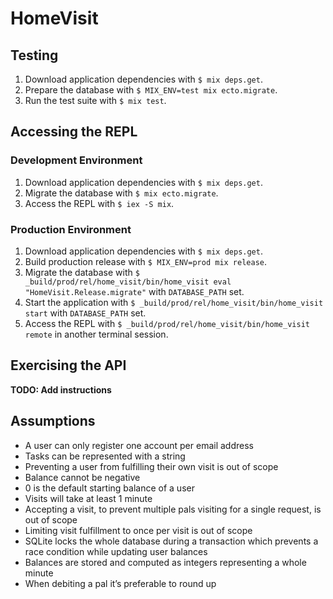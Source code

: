 # HomeVisit

## Testing

1. Download application dependencies with `$ mix deps.get`.
2. Prepare the database with `$ MIX_ENV=test mix ecto.migrate`.
3. Run the test suite with `$ mix test`.

## Accessing the REPL

### Development Environment

1. Download application dependencies with `$ mix deps.get`.
2. Migrate the database with `$ mix ecto.migrate`.
3. Access the REPL with `$ iex -S mix`.

### Production Environment

1. Download application dependencies with `$ mix deps.get`.
2. Build production release with `$ MIX_ENV=prod mix release`.
3. Migrate the database with `$ _build/prod/rel/home_visit/bin/home_visit eval "HomeVisit.Release.migrate"` with `DATABASE_PATH` set.
4. Start the application with `$ _build/prod/rel/home_visit/bin/home_visit start` with `DATABASE_PATH` set.
5. Access the REPL with `$ _build/prod/rel/home_visit/bin/home_visit remote` in another terminal session.

## Exercising the API

**TODO: Add instructions**

## Assumptions

* A user can only register one account per email address
* Tasks can be represented with a string
* Preventing a user from fulfilling their own visit is out of scope
* Balance cannot be negative
* 0 is the default starting balance of a user
* Visits will take at least 1 minute
* Accepting a visit, to prevent multiple pals visiting for a single request, is out of scope
* Limiting visit fulfillment to once per visit is out of scope
* SQLite locks the whole database during a transaction which prevents a race condition while updating user balances
* Balances are stored and computed as integers representing a whole minute
* When debiting a pal it’s preferable to round up
